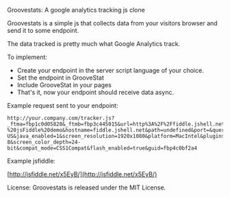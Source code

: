 Groovestats: A google analytics tracking js clone

Groovestats is a simple js that collects data from your visitors browser and send it to some endpoint.

The data tracked is pretty much what Google Analytics track.

To implement:

* Create your endpoint in the server script language of your choice.
* Set the endpoint in GrooveStat
* Include GrooveStat in your pages
* That's it, now your endpoint should receive data async.

Example request sent to your endpoint:

    http://your.company.com/tracker.js?_ftma=fbp1c0d05828&_ftmb=fbp3c445015&url=http%3A%2F%2Ffiddle.jshell.net%2F_display%2F&page_title=-%20jsFiddle%20demo&hostname=fiddle.jshell.net&path=undefined&port=&query=&referrer=http%3A%2F%2Fjsfiddle.net%2F&browser=Netscape%205.0%20(Macintosh%3B%20Intel%20Mac%20OS%20X%2010_8_5)%20AppleWebKit%2F537.36%20(KHTML%2C%20like%20Gecko)%20Chrome%2F30.0.1599.101%20Safari%2F537.36&cookies_enabled=true&language=en-US&java_enabled=1&screen_resolution=1920x1080&platform=MacIntel&plugins=%5Bobject%20PluginArray%5D&product_name=Gecko&character_set=UTF-8&screen_color_depth=24-bit&compat_mode=CSS1Compat&flash_enabled=true&guid=fbp4c0bf2a4
    
Example jsfiddle:  

[http://jsfiddle.net/x5EyB/](http://jsfiddle.net/x5EyB/)

License:
Groovestats is released under the MIT License.



